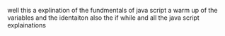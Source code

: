 well this a explination of the fundmentals of java script a warm up of the variables and the identaiton also the if while and all the java script explainations
